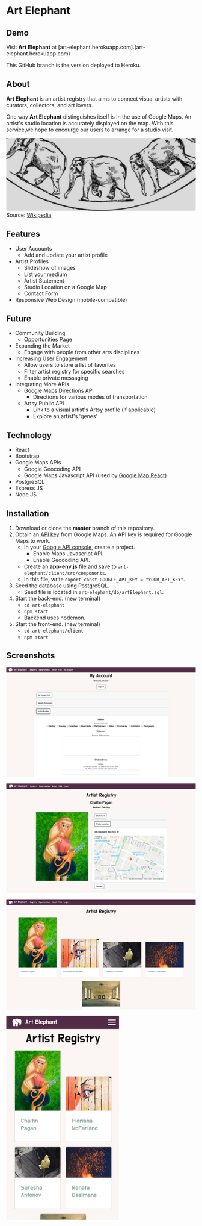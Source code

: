 # Art Elephant

## Demo
Visit **Art Elephant** at [art-elephant.herokuapp.com].(art-elephant.herokuapp.com)

This GitHub branch is the version deployed to Heroku. 

## About 
**Art Elephant** is an artist registry that aims to connect visual artists with curators, collectors, and art lovers. 

One way **Art Elephant** distinguishes itself is in the use of Google Maps. An artist's studio location is accurately displayed on the map. With this service,we hope to encourge our users to arrange for a studio visit. 

![Elephants Marching](/client/src/Descriptive_Zoopraxography_Elephant_Ambling_Animated_13.gif)
Source: [Wikipedia](https://commons.wikimedia.org/wiki/File:Descriptive_Zoopraxography_Elephant_Ambling_Animated_13.gif)

## Features
* User Accounts
    * Add and update your artist profile
* Artist Profiles
    * Slideshow of images
    * List your medium 
    * Artist Statement
    * Studio Location on a Google Map
    * Contact Form
* Responsive Web Design (mobile-compatible)

## Future 
* Community Building
    * Opportunities Page
* Expanding the Market
    * Engage with people from other arts disciplines
* Increasing User Engagement
    * Allow users to store a list of favorites
    * Filter artist registry for specific searches
    * Enable private messaging
* Integrating More APIs
    * Google Maps Directions API
        * Directions for various modes of transportation
    * Artsy Public API
        * Link to a visual artist's Artsy profile (if applicable)
        * Explore an artist's 'genes'

## Technology
* React
* Bootstrap
* Google Maps APIs
    * Google Geocoding API
    * Google Maps Javascript API (used by [Google Map React](https://github.com/google-map-react/google-map-react))
* PostgreSQL
* Express JS
* Node JS

## Installation
1. Download or clone the **master** branch of this repository.
2. Obtain an [API key](https://cloud.google.com/maps-platform/) from Google Maps. An API key is required for Google Maps to work.
    * In your [Google API console](https://console.cloud.google.com/apis/), create a project.
        * Enable Maps Javascript API.
        * Enable Geocoding API.
    * Create an **app-env.js** file and save to `art-elephant/client/src/components`.
    * In this file, write `export const GOOGLE_API_KEY = "YOUR_API_KEY"`.
3. Seed the database using PostgreSQL.
    * Seed file is located in `art-elephant/db/artElephant.sql`.
4. Start the back-end. (new terminal)
    * `cd art-elephant`
    * `npm start` 
    * Backend uses nodemon.
5. Start the front-end. (new terminal)
    * `cd art-elephant/client`
    * `npm start`

## Screenshots
![User Account](/client/src/components/media/elephant-screen-3.png)

![Artist Profile](/client/src/components/media/elephant-screen-2.png)

![Artist Registry](/client/src/components/media/elephant-screen-1.png)

<img src="client/src/components/media/elephant-screen-4.png" alt="mobile" style="width: 300px">